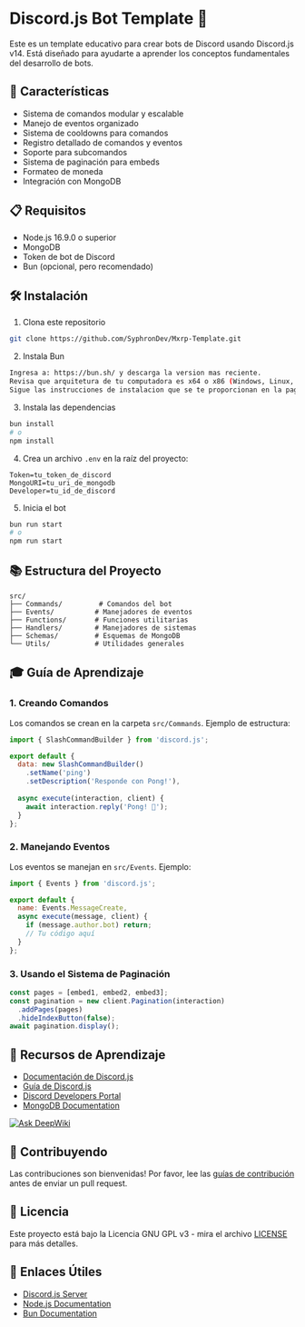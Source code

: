 # Discord.js Bot Template 🤖

Este es un template educativo para crear bots de Discord usando Discord.js v14. Está diseñado para ayudarte a aprender los conceptos fundamentales del desarrollo de bots.

## 🚀 Características

- Sistema de comandos modular y escalable
- Manejo de eventos organizado
- Sistema de cooldowns para comandos
- Registro detallado de comandos y eventos
- Soporte para subcomandos
- Sistema de paginación para embeds
- Formateo de moneda
- Integración con MongoDB

## 📋 Requisitos

- Node.js 16.9.0 o superior
- MongoDB
- Token de bot de Discord
- Bun (opcional, pero recomendado)

## 🛠️ Instalación

1. Clona este repositorio
```bash
git clone https://github.com/SyphronDev/Mxrp-Template.git
```

2. Instala Bun

```bash
Ingresa a: https://bun.sh/ y descarga la version mas reciente. 
Revisa que arquitetura de tu computadora es x64 o x86 (Windows, Linux, macOS).
Sigue las instrucciones de instalacion que se te proporcionan en la pagina web.
```

3. Instala las dependencias
```bash
bun install
# o
npm install
```

4. Crea un archivo `.env` en la raíz del proyecto:
```env
Token=tu_token_de_discord
MongoURI=tu_uri_de_mongodb
Developer=tu_id_de_discord
```

5. Inicia el bot
```bash
bun run start
# o
npm run start
```

## 📚 Estructura del Proyecto

```
src/
├── Commands/         # Comandos del bot
├── Events/          # Manejadores de eventos
├── Functions/       # Funciones utilitarias
├── Handlers/        # Manejadores de sistemas
├── Schemas/         # Esquemas de MongoDB
└── Utils/           # Utilidades generales
```

## 🎓 Guía de Aprendizaje

### 1. Creando Comandos

Los comandos se crean en la carpeta `src/Commands`. Ejemplo de estructura:

```javascript
import { SlashCommandBuilder } from 'discord.js';

export default {
  data: new SlashCommandBuilder()
    .setName('ping')
    .setDescription('Responde con Pong!'),
    
  async execute(interaction, client) {
    await interaction.reply('Pong! 🏓');
  }
};
```

### 2. Manejando Eventos

Los eventos se manejan en `src/Events`. Ejemplo:

```javascript
import { Events } from 'discord.js';

export default {
  name: Events.MessageCreate,
  async execute(message, client) {
    if (message.author.bot) return;
    // Tu código aquí
  }
};
```

### 3. Usando el Sistema de Paginación

```javascript
const pages = [embed1, embed2, embed3];
const pagination = new client.Pagination(interaction)
  .addPages(pages)
  .hideIndexButton(false);
await pagination.display();
```

## 📖 Recursos de Aprendizaje

- [Documentación de Discord.js](https://discord.js.org/)
- [Guía de Discord.js](https://discordjs.guide/)
- [Discord Developers Portal](https://discord.com/developers/docs)
- [MongoDB Documentation](https://docs.mongodb.com/)

[![Ask DeepWiki](https://deepwiki.com/badge.svg)](https://deepwiki.com/SyphronDev/Mxrp-Template)



## 🤝 Contribuyendo

Las contribuciones son bienvenidas! Por favor, lee las [guías de contribución](CONTRIBUTING.md) antes de enviar un pull request.

## 📝 Licencia

Este proyecto está bajo la Licencia GNU GPL v3 - mira el archivo [LICENSE](LICENSE) para más detalles.

## 🔗 Enlaces Útiles

- [Discord.js Server](https://discord.gg/djs)
- [Node.js Documentation](https://nodejs.org/docs)
- [Bun Documentation](https://bun.sh/docs)
